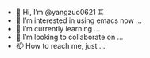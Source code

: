 - 👋 Hi, I’m @yangzuo0621 :gemini:
- 👀 I’m interested in using emacs now ...
- 🌱 I’m currently learning ...
- 💞️ I’m looking to collaborate on ...
- 📫 How to reach me, just ...
<!---
yangzuo0621/yangzuo0621 is a ✨ special ✨ repository because its `README.md` (this file) appears on your GitHub profile.
You can click the Preview link to take a look at your changes.
--->

